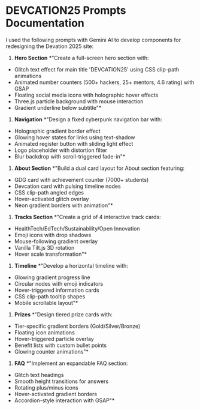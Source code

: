# DEVCATION25 Prompts Documentation

I used the following prompts with Gemini AI to develop components for redesigning the Devation 2025 site:

1. **Hero Section** *"Create a full-screen hero section with:
* Glitch text effect for main title 'DEVCATION25' using CSS clip-path animations
* Animated number counters (500+ hackers, 25+ mentors, 4.6 rating) with GSAP
* Floating social media icons with holographic hover effects
* Three.js particle background with mouse interaction
* Gradient underline below subtitle"*
1. **Navigation** *"Design a fixed cyberpunk navigation bar with:
* Holographic gradient border effect
* Glowing hover states for links using text-shadow
* Animated register button with sliding light effect
* Logo placeholder with distortion filter
* Blur backdrop with scroll-triggered fade-in"*
1. **About Section** *"Build a dual card layout for About section featuring:
* GDG card with achievement counter (7000+ students)
* Devcation card with pulsing timeline nodes
* CSS clip-path angled edges
* Hover-activated glitch overlay
* Neon gradient borders with animation"*
1. **Tracks Section** *"Create a grid of 4 interactive track cards:
* HealthTech/EdTech/Sustainability/Open Innovation
* Emoji icons with drop shadows
* Mouse-following gradient overlay
* Vanilla Tilt.js 3D rotation
* Hover scale transformation"*
1. **Timeline** *"Develop a horizontal timeline with:
* Glowing gradient progress line
* Circular nodes with emoji indicators
* Hover-triggered information cards
* CSS clip-path tooltip shapes
* Mobile scrollable layout"*
1. **Prizes** *"Design tiered prize cards with:
* Tier-specific gradient borders (Gold/Silver/Bronze)
* Floating icon animations
* Hover-triggered particle overlay
* Benefit lists with custom bullet points
* Glowing counter animations"*
1. **FAQ** *"Implement an expandable FAQ section:
* Glitch text headings
* Smooth height transitions for answers
* Rotating plus/minus icons
* Hover-activated gradient borders
* Accordion-style interaction with GSAP"*

